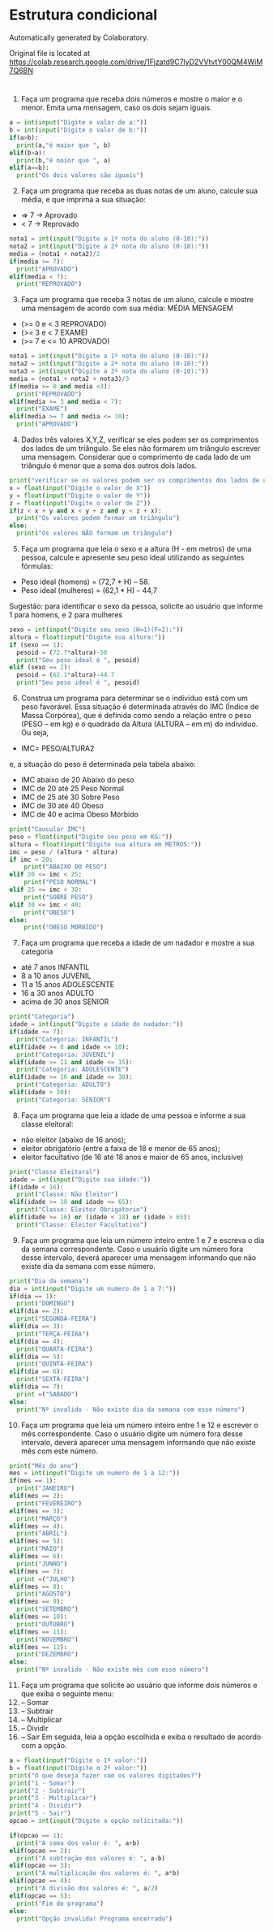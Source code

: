 # Estrutura condicional

Automatically generated by Colaboratory.

Original file is located at
    https://colab.research.google.com/drive/1Fjzatd9C7lyD2VVtvtY00QM4WiM7Q6BN
#
1. Faça um programa que receba dois números e mostre o maior e o menor. Emita uma mensagem, caso os dois sejam iguais.
```python
a = int(input("Digite o valor de a:"))
b = int(input("Digite o valor de b:"))
if(a>b):
  print(a,"é maior que ", b)
elif(b>a):
  print(b,"é maior que ", a)
elif(a==b):
  print("Os dois valores são iguais")
```
2. Faça um programa que receba as duas notas de um aluno, calcule sua média, e que imprima a sua situação: 
*  => 7 -> Aprovado
* < 7 -> Reprovado
```python
nota1 = int(input("Digite a 1º nota do aluno (0-10):"))
nota2 = int(input("Digite a 2º nota do aluno (0-10):"))
media = (nota1 + nota2)/2
if(media >= 7):
  print("APROVADO")
elif(media < 7):
  print("REPROVADO")
```
3. Faça um programa que receba 3 notas de um aluno, calcule e mostre uma mensagem de acordo com sua média:
MÉDIA MENSAGEM
* (>= 0 e < 3 REPROVADO) 
* (>= 3 e < 7 EXAME) 
* (>= 7 e <= 10 APROVADO) 
```python
nota1 = int(input("Digite a 1º nota do aluno (0-10):"))
nota2 = int(input("Digite a 2º nota do aluno (0-10):"))
nota3 = int(input("Digite a 3º nota do aluno (0-10):"))
media = (nota1 + nota2 + nota3)/3
if(media >= 0 and media <3):
  print("REPROVADO")
elif(media >= 3 and media < 7):
  print("EXAME")
elif(media >= 7 and media <= 10):
  print("APROVADO")
```
4. Dados três valores X,Y,Z, verificar se eles podem ser os comprimentos dos lados de um triângulo. Se eles não formarem um triângulo escrever uma mensagem. Considerar que o comprimento de cada lado de um triângulo é menor que a soma dos outros dois lados.
```python
print("verificar se os valores podem ser os comprimentos dos lados de um triângulo")
x = float(input("Digite o valor de X"))
y = float(input("Digite o valor de Y"))
z = float(input("Digite o valor de Z"))
if(z < x + y and x < y + z and y < z + x):
  print("Os valores podem formar um triângulo")
else:
  print("Os valores NÃO formam um triângulo")
```
5. Faça um programa que leia o sexo e a altura (H - em metros) de uma pessoa, calcule e apresente seu peso ideal utilizando as seguintes fórmulas: 
* Peso ideal (homens) = (72,7 * H) – 58. 
* Peso ideal (mulheres) = (62,1 * H) – 44,7

Sugestão: para identificar o sexo da pessoa, solicite ao usuário que informe 1 para homens, e 2 para mulheres
```python
sexo = int(input("Digite seu sexo (H=1)(F=2):"))
altura = float(input("Digite sua altura:"))
if (sexo == 1):
  pesoid = (72.7*altura)-58
  print("Seu peso ideal é ", pesoid)
elif (sexo == 2):
  pesoid = (62.1*altura)-44.7
  print("Seu peso ideal é ", pesoid)
```
6. Construa um programa para determinar se o indivíduo está com um peso favorável. Essa situação é determinada através do IMC (Índice de Massa Corpórea), que é definida como sendo a relação entre o peso (PESO – em kg) e o quadrado da Altura (ALTURA – em m) do indivíduo. Ou seja,
* IMC= PESO/ALTURA2

e, a situação do peso é determinada pela tabela abaixo:

* IMC abaixo de 20 Abaixo do peso
* IMC de 20 até 25 Peso Normal
* IMC de 25 até 30 Sobre Peso
* IMC de 30 até 40 Obeso
* IMC de 40 e acima Obeso Mórbido
```python
print("Caucular IMC")
peso = float(input("Digite seu peso em KG:"))
altura = float(input("Digite sua altura em METROS:"))
imc = peso / (altura * altura)
if imc < 20:
    print("ABAIXO DO PESO")
elif 20 <= imc < 25:
    print("PESO NORMAL")
elif 25 <= imc < 30:
    print("SOBRE PESO")
elif 30 <= imc < 40:
    print("OBESO")
else:
    print("OBESO MORBIDO")
```
7. Faça um programa que receba a idade de um nadador e mostre a sua categoria

* até 7 anos INFANTIL
* 8 a 10 anos JUVENIL
* 11 a 15 anos ADOLESCENTE
* 16 a 30 anos ADULTO
* acima de 30 anos SENIOR
```python
print("Categoria")
idade = int(input("Digite a idade do nadador:"))
if(idade <= 7):
  print("Categoria: INFANTIL")
elif(idade >= 8 and idade <= 10):
  print("Categoria: JUVENIL")
elif(idade >= 11 and idade <= 15):
  print("Categoria: ADOLESCENTE")
elif(idade >= 16 and idade <= 30):
  print("Categoria: ADULTO")
elif(idade > 30):
  print("Categoria: SENIOR")
```
8. Faça um programa que leia a idade de uma pessoa e informe a sua classe eleitoral: 
- não eleitor (abaixo de 16 anos); 
- eleitor obrigatório (entre a faixa de 18 e menor de 65 anos); 
- eleitor facultativo (de 16 até 18 anos e maior de 65 anos, inclusive)
```python
print("Classe Eleitoral")
idade = int(input("Digite sua idade:"))
if(idade < 16):
  print("Classe: Não Eleitor")
elif(idade >= 18 and idade <= 65):
  print("Classe: Eleitor Obrigatorio")
elif(idade >= 16) or (idade < 18) or (idade > 65):
  print("Classe: Eleitor Facultativo")
```
9. Faça um programa que leia um número inteiro entre 1 e 7 e escreva o dia da semana correspondente. Caso o usuário digite um número fora desse intervalo, deverá aparecer uma mensagem informando que não existe dia da semana com esse número.
```python
print("Dia da semana")
dia = int(input("Digite um numero de 1 a 7:"))
if(dia == 1):
  print("DOMINGO")
elif(dia == 2):
  print("SEGUNDA-FEIRA")
elif(dia == 3):
  print("TERÇA-FEIRA")
elif(dia == 4):
  print("QUARTA-FEIRA")
elif(dia == 5):
  print("QUINTA-FEIRA")
elif(dia == 6):
  print("SEXTA-FEIRA")
elif(dia == 7):
  print =("SABADO")
else:
  print("Nº invalido - Não existe dia da semana com esse número")
```
10. Faça um programa que leia um número inteiro entre 1 e 12 e escrever o mês correspondente. Caso o usuário digite um número fora desse intervalo, deverá aparecer uma mensagem informando que não existe mês com este número.
```python
print("Mês do ano")
mes = int(input("Digite um numero de 1 a 12:"))
if(mes == 1):
  print("JANEIRO")
elif(mes == 2):
  print("FEVEREIRO")
elif(mes == 3):
  print("MARÇO")
elif(mes == 4):
  print("ABRIL")
elif(mes == 5):
  print("MAIO")
elif(mes == 6):
  print("JUNHO")
elif(mes == 7):
  print =("JULHO")
elif(mes == 8):
  print("AGOSTO")
elif(mes == 9):
  print("SETEMBRO")
elif(mes == 10):
  print("OUTUBRO")
elif(mes == 11):
  print("NOVEMBRO")
elif(mes == 12):
  print("DEZEMBRO")
else:
  print("Nº invalido - Não existe mês com esse número")
```
11. Faça um programa que solicite ao usuário que informe dois números e que exiba o seguinte menu:
1. – Somar
2. – Subtrair 
3. – Multiplicar
4. – Dividir
5. – Sair
Em seguida, leia a opção escolhida e exiba o resultado de acordo com a opção.
```python
a = float(input("Digite o 1º valor:"))
b = float(input("Digite o 2º valor:"))
print("O que deseja fazer com os valores digitados?")
print("1 - Somar")
print("2 - Subtrair")
print("3 - Multiplicar")
print("4 - Dividir")
print("5 - Sair")
opcao = int(input("Digite a opção solicitada:"))

if(opcao == 1):
  print("A soma dos valor é: ", a+b)
elif(opcao == 2):
  print("A subtração dos valores é: ", a-b)
elif(opcao == 3):
  print("A multiplicação dos valores é: ", a*b)
elif(opcao == 4):
  print("A divisão dos valores é: ", a/2)
elif(opcao == 5):
  print("Fim do programa")
else:
  print("Opção invalida! Programa encerrado")
 ```
